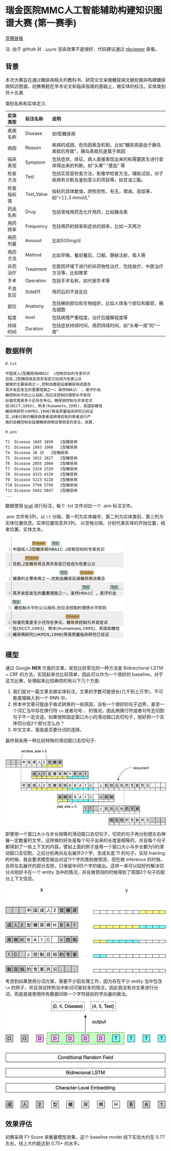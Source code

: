 # 瑞金医院MMC人工智能辅助构建知识图谱大赛 (第一赛季)

[竞赛链接](https://tianchi.aliyun.com/competition/introduction.htm?raceId=231687)

注: 由于 github 对 `.ipynb` 渲染效果不是很好，代码建议通过 [nbviewer](http://nbviewer.jupyter.org/github/beader/ruijin_round1/blob/master/BiLSTM_CRF.ipynb) 查看。

## 背景

本次大赛旨在通过糖尿病相关的教科书、研究论文来做糖尿病文献挖掘并构建糖尿病知识图谱。初赛赛题在学术论文和临床指南的基础上，做实体的标注。实体类别共十五类.

类别名称和实体定义:

|实体类型|标注名称|说明|
|:---|:---|:---|
|疾病名称|Disease|如I型糖尿病|
|病因|Reason|疾病的成因、危险因素及机制。比如“糖尿病是由于胰岛素抵抗导致”，胰岛素抵抗是属于病因|
|临床表现|Symptom|包括症状、体征，病人直接表现出来的和需要医生进行查体得出来的判断。如"头晕" "便血" 等|
|检查方法|Test|包括实验室检查方法，影像学检查方法，辅助试验，对于疾病有诊断及鉴别意义的项目等，如甘油三酯。|
|检查指标值|Test_Value|指标的具体数值，阴性阳性，有无，增减，高低等，如”>11.3 mmol/L”|
|药品名称|Drug|包括常规用药及化疗用药，比如胰岛素|
|用药频率|Frequency|包括用药的频率和症状的频率，比如一天两次|
|用药剂量|Amount|比如500mg/d|
|用药方法|Method|比如早晚，餐前餐后，口服，静脉注射，吸入等|
|非药治疗|Treatment|在医院环境下进行的非药物性治疗，包括放疗，中医治疗方法等，比如推拿|
|手术|Operation|包括手术名称，如代谢手术等|
|不良反应|SideEff|用药后的不良反应|
|部位|Anatomy|包括解剖部位和生物组织，比如人体各个部位和器官，胰岛细胞|
|程度|level|包括病情严重程度，治疗后缓解程度等|
|持续时间|Duration|包括症状持续时间，用药持续时间，如“头晕一周”的“一周”|

## 数据样例

`0.txt`

```
中国成人2型糖尿病HBA1C  c控制目标的专家共识
目前,2型糖尿病及其并发症已经成为危害公众
健康的主要疾病之一,控制血糖是延缓糖尿病进展及
其并发症发生的重要措施之一。虽然HBA1C  。是评价血
糖控制水平的公认指标,但应该控制的理想水平即目
标值究竟是多少还存在争议。糖尿病控制与并发症试
验(DCCT,1993)、熊本(Kumamoto,1995)、英国前瞻性
糖尿病研究(UKPDS,1998)等高质量临床研究已经证
实,对新诊断的糖尿病患者或病情较轻的患者进行严
格的血糖控制会延缓糖尿病微血管病变的发生、发展,
```

`0.ann`

```
T1	Disease 1845 1850	1型糖尿病
T2	Disease 1983 1988	1型糖尿病
T4	Disease 30 35	2型糖尿病
T5	Disease 1822 1827	2型糖尿病
T6	Disease 2055 2060	2型糖尿病
T7	Disease 2324 2329	2型糖尿病
T8	Disease 4325 4330	2型糖尿病
T9	Disease 5223 5228	2型糖尿病
T10	Disease 5794 5799	2型糖尿病
T11	Disease 5842 5847	2型糖尿病
...
```

数据使用 [brat](http://brat.nlplab.org/) 进行标注，每个 .txt 文件对应一个 .ann 标注文件。

.ann 文件有3列，以 `\t` 分隔，第一列为实体编号，第二列为实体类别，第三列为实体位置信息。实体位置信息共3列， 以空格分隔，分别代表实体的开始位置，结束位置，实体文本。

![](imgs/brat_preview.png)


## 模型

通过 Google **NER** 方面的文章，发现比较常见的一种方法是 Bidirectional LSTM + CRF 的方法，实现起来也比较简单，因此可以作为一个很好的 baseline。对于这次比赛，处理起来比较麻烦的有以下几个方面:

1. 我们是对一篇文章去做实体标注，文章的字数可能很长(几千到上万字)，不可能直接输入到一个 RNN 中。
2. 样本中文章可能由于格式转换的一些原因，没有一个很好的句子边界，甚至一个词汇当中存在换行符 `\n` 或者句号 `。` 的情况，因此用换行符或者句号去切割句子不一定合适。如果按照固定窗口大小的滑动窗口去切句子，刚好把一个实体切分成2个部分怎么办？
3. 中文文本，面临是否要分词的选择。

最终我采用一种比较特殊的滑动窗口去切句子:

![](imgs/extract_sentences.png)

即使用一个窗口大小与步长相等的滑动窗口去切句子，切完的句子再分别想左右伸展一定数量的文字。这样做的好处是每个句子出来的长度是相等的，并且每个句子都得到了一些上下文的内容。譬如上面的例子是用一个窗口大小与步长都为5的滑动窗口去切割，之后分别再向左右展开3个字，变成长度 11 的句子。实际 training 的时候，我会要求模型输出对这11个字的类别做预测，但在做 inference 的时候，会将左右展开的部分去除，只保留中间5个字的输出。这样一来可以较好的解决切分点刚好卡在一个 entity 当中的情况，并且做预测的时候得到了周围2个句子的部分上下文信息。

![](imgs/training_samples.png)

考虑到如果使用分词方案，需要不少前处理工作，因为存在不少 entity 当中包含 `\n` 的例子，并且测试样例当中新词可能较多的情况，因此我没有对文章进行分词，而是直接使用所有数据训练一个字符级别的字向量的做法。

![](imgs/model.png)

## 效果评估

初赛采用 F1-Score 来衡量模型效果。这个 baseline model 线下实验大约在 0.77 左右，线上大约能达到 0.75+ 的水平。

